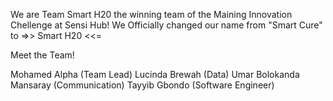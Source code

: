 We are Team Smart H20 the winning team of the Maining Innovation Chellenge at Sensi Hub!
We Officially changed our name from "Smart Cure" to =>> Smart H20 <<=

Meet the Team!

Mohamed Alpha (Team Lead)
Lucinda Brewah (Data)
Umar Bolokanda Mansaray (Communication)
Tayyib Gbondo (Software Engineer)
